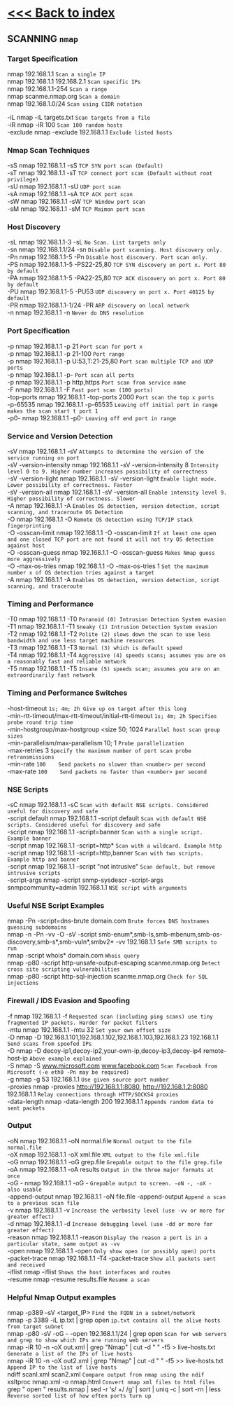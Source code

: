 # [<<< Back to index](../CEH_index.md)
## SCANNING `nmap`

### Target Specification

nmap 192.168.1.1				`Scan a single IP`\
nmap 192.168.1.1 192.168.2.1	`Scan specific IPs`\
nmap 192.168.1.1-254	        `Scan a range`\
nmap scanme.nmap.org	        `Scan a domain`\
nmap 192.168.1.0/24	            `Scan using CIDR notation`

-iL	nmap -iL targets.txt	            `Scan targets from a file`\
-iR	nmap -iR 100	                    `Scan 100 random hosts`\
-exclude	nmap -exclude 192.168.1.1	`Exclude listed hosts`

### Nmap Scan Techniques

-sS	nmap 192.168.1.1 -sS	`TCP SYN port scan (Default)`\
-sT	nmap 192.168.1.1 -sT	`TCP connect port scan (Default without root privilege)`\
-sU	nmap 192.168.1.1 -sU	`UDP port scan`\
-sA	nmap 192.168.1.1 -sA	`TCP ACK port scan`\
-sW	nmap 192.168.1.1 -sW	`TCP Window port scan`\
-sM	nmap 192.168.1.1 -sM	`TCP Maimon port scan`

### Host Discovery

-sL	nmap 192.168.1.1-3 -sL	`No Scan. List targets only`\
-sn	nmap 192.168.1.1/24 -sn	`Disable port scanning. Host discovery only.`\
-Pn	nmap 192.168.1.1-5 -Pn	`Disable host discovery. Port scan only.`\
-PS	nmap 192.168.1.1-5 -PS22-25,80	`TCP SYN discovery on port x. Port 80 by default`\
-PA	nmap 192.168.1.1-5 -PA22-25,80	`TCP ACK discovery on port x. Port 80 by default`\
-PU	nmap 192.168.1.1-5 -PU53	`UDP discovery on port x. Port 40125 by default`\
-PR	nmap 192.168.1.1-1/24 -PR	`ARP discovery on local network`\
-n	nmap 192.168.1.1 -n	`Never do DNS resolution`

### Port Specification

-p	nmap 192.168.1.1 -p 21	`Port scan for port x`\
-p	nmap 192.168.1.1 -p 21-100	`Port range`\
-p	nmap 192.168.1.1 -p U:53,T:21-25,80	`Port scan multiple TCP and UDP ports`\
-p	nmap 192.168.1.1 -p-	`Port scan all ports`\
-p	nmap 192.168.1.1 -p http,https	`Port scan from service name`\
-F	nmap 192.168.1.1 -F	`Fast port scan (100 ports)`\
-top-ports	nmap 192.168.1.1 -top-ports 2000	`Port scan the top x ports`\
-p-65535	nmap 192.168.1.1 -p-65535	`Leaving off initial port in range makes the scan start t port 1`\
-p0-	nmap 192.168.1.1 -p0-	`Leaving off end port in range`

### Service and Version Detection

-sV	nmap 192.168.1.1 -sV	`Attempts to determine the version of the service running on port`\
-sV -version-intensity	nmap 192.168.1.1 -sV -version-intensity 8	`Intensity level 0 to 9. Higher number increases possibility of correctness`\
-sV -version-light	nmap 192.168.1.1 -sV -version-light	`Enable light mode. Lower possibility of correctness. Faster`\
-sV -version-all	nmap 192.168.1.1 -sV -version-all	`Enable intensity level 9. Higher possibility of correctness. Slower`\
-A	nmap 192.168.1.1 -A	`Enables OS detection, version detection, script scanning, and traceroute OS Detection`\
-O	nmap 192.168.1.1 -O	`Remote OS detection using TCP/IP stack fingerprinting`\
-O -osscan-limit	nmap 192.168.1.1 -O -osscan-limit	`If at least one open and one closed TCP port are not found it will not try OS detection against host`\
-O -osscan-guess	nmap 192.168.1.1 -O -osscan-guess	`Makes Nmap guess more aggressively`\
-O -max-os-tries	nmap 192.168.1.1 -O -max-os-tries 1	`Set the maximum number x of OS detection tries against a target`\
-A	nmap 192.168.1.1 -A	`Enables OS detection, version detection, script scanning, and traceroute`

### Timing and Performance

-T0	nmap 192.168.1.1 -T0	`Paranoid (0) Intrusion Detection System evasion`\
-T1	nmap 192.168.1.1 -T1	`Sneaky (1) Intrusion Detection System evasion`\
-T2	nmap 192.168.1.1 -T2	`Polite (2) slows down the scan to use less bandwidth and use less target machine resources`\
-T3	nmap 192.168.1.1 -T3	`Normal (3) which is default speed`\
-T4	nmap 192.168.1.1 -T4	`Aggressive (4) speeds scans; assumes you are on a reasonably fast and reliable network`\
-T5	nmap 192.168.1.1 -T5	`Insane (5) speeds scan; assumes you are on an extraordinarily fast network`

### Timing and Performance Switches

-host-timeout <time>	`1s; 4m; 2h	Give up on target after this long`\
-min-rtt-timeout/max-rtt-timeout/initial-rtt-timeout <time>	`1s; 4m; 2h	Specifies probe round trip time`\
-min-hostgroup/max-hostgroup <size<size>	50; 1024	`Parallel host scan group sizes`\
-min-parallelism/max-parallelism <numprobes>	10; 1	`Probe parallelization`\
-max-retries <tries>	3	`Specify the maximum number of port scan probe retransmissions`\
-min-rate <number>	`100	Send packets no slower than <number> per second`\
-max-rate <number>	`100	Send packets no faster than <number> per second`

### NSE Scripts

-sC	nmap 192.168.1.1 -sC	`Scan with default NSE scripts. Considered useful for discovery and safe`\
-script default	nmap 192.168.1.1 -script default	`Scan with default NSE scripts. Considered useful for discovery and safe`\
-script	nmap 192.168.1.1 -script=banner	`Scan with a single script. Example banner`\
-script	nmap 192.168.1.1 -script=http*	`Scan with a wildcard. Example http`\
-script	nmap 192.168.1.1 -script=http,banner	`Scan with two scripts. Example http and banner`\
-script	nmap 192.168.1.1 -script "not intrusive"	`Scan default, but remove intrusive scripts`\
-script-args	nmap -script snmp-sysdescr -script-args snmpcommunity=admin 192.168.1.1	`NSE script with arguments`

### Useful NSE Script Examples

nmap -Pn -script=dns-brute domain.com	`Brute forces DNS hostnames guessing subdomains`\
nmap -n -Pn -vv -O -sV -script smb-enum*,smb-ls,smb-mbenum,smb-os-discovery,smb-s*,smb-vuln*,smbv2* -vv 192.168.1.1	`Safe SMB scripts to run`\
nmap -script whois* domain.com	`Whois query`\
nmap -p80 -script http-unsafe-output-escaping scanme.nmap.org	`Detect cross site scripting vulnerabilities`\
nmap -p80 -script http-sql-injection scanme.nmap.org	`Check for SQL injections`

### Firewall / IDS Evasion and Spoofing

-f	nmap 192.168.1.1 -f	`Requested scan (including ping scans) use tiny fragmented IP packets. Harder for packet filters`\
-mtu	nmap 192.168.1.1 -mtu 32	`Set your own offset size`\
-D	nmap -D 192.168.1.101,192.168.1.102,192.168.1.103,192.168.1.23 192.168.1.1	`Send scans from spoofed IPs`\
-D	nmap -D decoy-ip1,decoy-ip2,your-own-ip,decoy-ip3,decoy-ip4 remote-host-ip	`Above example explained`\
-S	nmap -S www.microsoft.com www.facebook.com	`Scan Facebook from Microsoft (-e eth0 -Pn may be required)`\
-g	nmap -g 53 192.168.1.1	`Use given source port number`\
-proxies	nmap -proxies http://192.168.1.1:8080, http://192.168.1.2:8080 192.168.1.1	`Relay connections through HTTP/SOCKS4 proxies`\
-data-length	nmap -data-length 200 192.168.1.1	`Appends random data to sent packets`


### Output

-oN	nmap 192.168.1.1 -oN normal.file	`Normal output to the file normal.file`\
-oX	nmap 192.168.1.1 -oX xml.file	`XML output to the file xml.file`\
-oG	nmap 192.168.1.1 -oG grep.file	`Grepable output to the file grep.file`\
-oA	nmap 192.168.1.1 -oA results	`Output in the three major formats at once`\
-oG -	nmap 192.168.1.1 -oG -	`Grepable output to screen. -oN -, -oX - also usable`\
-append-output	nmap 192.168.1.1 -oN file.file -append-output	`Append a scan to a previous scan file`\
-v	nmap 192.168.1.1 -v	`Increase the verbosity level (use -vv or more for greater effect)`\
-d	nmap 192.168.1.1 -d	`Increase debugging level (use -dd or more for greater effect)`\
-reason	nmap 192.168.1.1 -reason	`Display the reason a port is in a particular state, same output as -vv`\
-open	nmap 192.168.1.1 -open	`Only show open (or possibly open) ports`\
-packet-trace	nmap 192.168.1.1 -T4 -packet-trace	`Show all packets sent and received`\
-iflist	nmap -iflist	`Shows the host interfaces and routes`\
-resume	nmap -resume results.file	`Resume a scan`

### Helpful Nmap Output examples

nmap -p389 –sV <target_IP> `Find the FQDN in a subnet/network`\
nmap -p 3389 -iL ip.txt | grep open `ip.txt contains all the alive hosts from target subnet`\
nmap -p80 -sV -oG - -open 192.168.1.1/24 | grep open	`Scan for web servers and grep to show which IPs are running web servers`\
nmap -iR 10 -n -oX out.xml | grep "Nmap" | cut -d " " -f5 > live-hosts.txt	`Generate a list of the IPs of live hosts`\
nmap -iR 10 -n -oX out2.xml | grep "Nmap" | cut -d " " -f5 >> live-hosts.txt	`Append IP to the list of live hosts`\
ndiff scanl.xml scan2.xml	`Compare output from nmap using the ndif`\
xsltproc nmap.xml -o nmap.html	`Convert nmap xml files to html files`\
grep " open " results.nmap | sed -r ‘s/ +/ /g’ | sort | uniq -c | sort -rn | less	`Reverse sorted list of how often ports turn up`
